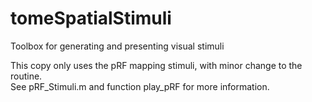 # tomeSpatialStimuli
Toolbox for generating and presenting visual stimuli 
 
This copy only uses the pRF mapping stimuli, with minor change to the routine.  
See pRF_Stimuli.m and function play_pRF for more information.